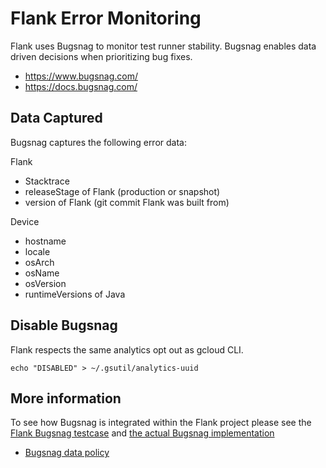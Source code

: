# Flank Error Monitoring

Flank uses Bugsnag to monitor test runner stability. Bugsnag enables data driven decisions when prioritizing bug fixes.

- https://www.bugsnag.com/
- https://docs.bugsnag.com/

## Data Captured

Bugsnag captures the following error data:

Flank
  - Stacktrace
  - releaseStage of Flank (production or snapshot)
  - version of Flank (git commit Flank was built from)

Device
  - hostname
  - locale
  - osArch
  - osName
  - osVersion
  - runtimeVersions of Java

## Disable Bugsnag

Flank respects the same analytics opt out as gcloud CLI.

`echo "DISABLED" > ~/.gsutil/analytics-uuid`

## More information

To see how Bugsnag is integrated within the Flank project please see the [Flank Bugsnag testcase](../test_runner/src/test/kotlin/ftl/util/FlankBugsnagInitHelperTest.kt) and [the actual Bugsnag implementation](../test_runner/src/main/kotlin/ftl/util/BugsnagInitHelper.kt)

- [Bugsnag data policy](https://docs.bugsnag.com/legal/privacy-policy/#:~:text=Services%20via%20Mobile%20Devices.&text=Bugsnag%20will%20collect%20certain%20information,operating%20system%20of%20your%20device.)
